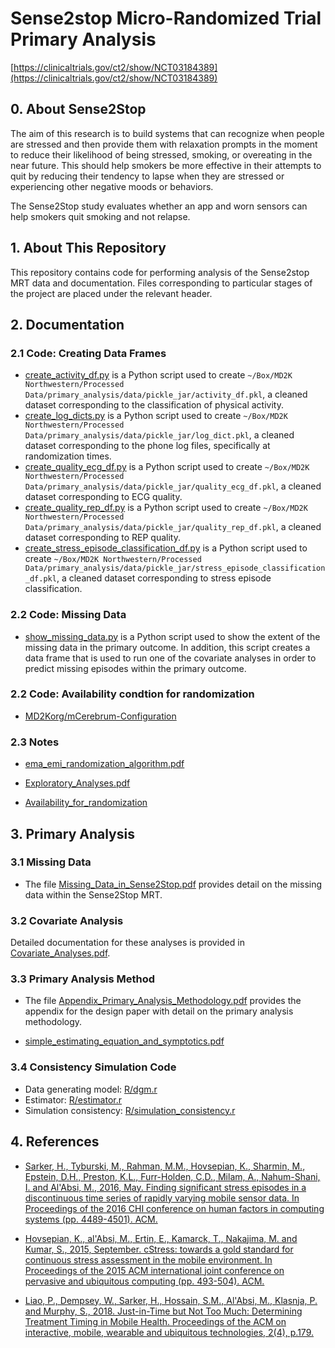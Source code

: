 # Sense2stop Micro-Randomized Trial Primary Analysis

[https://clinicaltrials.gov/ct2/show/NCT03184389](https://clinicaltrials.gov/ct2/show/NCT03184389)

## 0. About Sense2Stop 

The aim of this research is to build systems that can recognize when people 
are stressed and then provide them with relaxation prompts in the moment 
to reduce their likelihood of being stressed, smoking, or overeating in 
the near future. This should help smokers be more effective in their 
attempts to quit by reducing their tendency to lapse when they are 
stressed or experiencing other negative moods or behaviors.

The Sense2Stop study evaluates whether an app and worn sensors can help 
smokers quit smoking and not relapse.

## 1. About This Repository

This repository contains code for performing analysis of the Sense2stop MRT 
data and documentation. Files corresponding to particular stages of the project 
are placed under the relevant header.

## 2. Documentation

### 2.1 Code: Creating Data Frames

- [create_activity_df.py](https://github.com/StatisticalReinforcementLearningLab/S2S_primary_analysis/blob/master/Python/create_activity_df.py) is a Python script used to create `~/Box/MD2K Northwestern/Processed Data/primary_analysis/data/pickle_jar/activity_df.pkl`, a cleaned dataset corresponding to the classification of 
physical activity. 
- [create_log_dicts.py](https://github.com/StatisticalReinforcementLearningLab/S2S_primary_analysis/blob/master/Python/create_log_dicts.py) is a Python script used to create `~/Box/MD2K Northwestern/Processed Data/primary_analysis/data/pickle_jar/log_dict.pkl`, a cleaned dataset corresponding to the phone log files, specifically at randomization times. 
- [create_quality_ecg_df.py](https://github.com/StatisticalReinforcementLearningLab/S2S_primary_analysis/blob/master/Python/create_quality_ecg_df.py) is a Python script used to create `~/Box/MD2K Northwestern/Processed Data/primary_analysis/data/pickle_jar/quality_ecg_df.pkl`, a cleaned dataset corresponding to ECG quality. 
- [create_quality_rep_df.py](https://github.com/StatisticalReinforcementLearningLab/S2S_primary_analysis/blob/master/Python/create_quality_rep_df.py) is a Python script used to create `~/Box/MD2K Northwestern/Processed Data/primary_analysis/data/pickle_jar/quality_rep_df.pkl`, a cleaned dataset corresponding to REP quality.
- [create_stress_episode_classification_df.py](https://github.com/StatisticalReinforcementLearningLab/S2S_primary_analysis/blob/master/Python/create_stress_episode_classification_df.py) is a Python script used to create `~/Box/MD2K Northwestern/Processed Data/primary_analysis/data/pickle_jar/stress_episode_classification_df.pkl`, a cleaned dataset corresponding to stress episode classification.

### 2.2 Code: Missing Data

- [show_missing_data.py](https://github.com/StatisticalReinforcementLearningLab/S2S_primary_analysis/blob/master/Python/show_missing_data.py) is a Python script used to 
show the extent of the missing data in the primary outcome. In addition, this script creates 
a data frame that is used to run one of the covariate analyses in order to predict missing 
episodes within the primary outcome. 

### 2.2 Code: Availability condtion for randomization

- [MD2Korg/mCerebrum-Configuration](https://github.com/MD2Korg/mCerebrum-Configuration/tree/master/1.0/Northwestern/STU00201566/mCerebrum/org.md2k.ema_scheduler)


### 2.3 Notes

- [ema_emi_randomization_algorithm.pdf](https://github.com/StatisticalReinforcementLearningLab/S2S_primary_analysis/blob/master/pdf_files/ema_emi_randomization_algorithm.pdf)

- [Exploratory_Analyses.pdf](https://github.com/StatisticalReinforcementLearningLab/S2S_primary_analysis/blob/master/pdf_files/Exploratory_Analyses.pdf)

- [Availability_for_randomization](https://github.com/StatisticalReinforcementLearningLab/S2S_primary_analysis/blob/master/img/availability_for_randomization.png)

## 3. Primary Analysis

### 3.1 Missing Data 

- The file [Missing_Data_in_Sense2Stop.pdf](https://github.com/StatisticalReinforcementLearningLab/S2S_primary_analysis/blob/master/pdf_files/Missing_Data_in_Sense2Stop.pdf) provides detail on 
the missing data within the Sense2Stop MRT. 

### 3.2 Covariate Analysis 

Detailed documentation for these analyses is provided in [Covariate_Analyses.pdf](https://github.com/StatisticalReinforcementLearningLab/S2S_primary_analysis/blob/master/pdf_files/Covariate_Analyses.pdf).

### 3.3 Primary Analysis Method
- The file [Appendix_Primary_Analysis_Methodology.pdf](https://github.com/StatisticalReinforcementLearningLab/S2S_primary_analysis/blob/master/pdf_files/Appendix_Primary_Analysis_Methodology.pdf) provides the appendix for the design paper with detail on the primary analysis methodology. 

- [simple_estimating_equation_and_symptotics.pdf](https://github.com/StatisticalReinforcementLearningLab/S2S_primary_analysis/blob/master/pdf_files/simple_estimating_equation_and_asymptotics.pdf)

### 3.4 Consistency Simulation Code
- Data generating model: [R/dgm.r](https://github.com/StatisticalReinforcementLearningLab/S2S_primary_analysis/blob/master/R/dgm.r)
- Estimator: [R/estimator.r](https://github.com/StatisticalReinforcementLearningLab/S2S_primary_analysis/blob/master/R/estimator.r)
- Simulation consistency: [R/simulation_consistency.r](https://github.com/StatisticalReinforcementLearningLab/S2S_primary_analysis/blob/master/R/simulation_consistency.r)

## 4. References 

- [Sarker, H., Tyburski, M., Rahman, M.M., Hovsepian, K., Sharmin, M., Epstein, D.H., Preston, K.L., Furr-Holden, C.D., Milam, A., Nahum-Shani, I. and Al'Absi, M., 2016, May. Finding significant stress episodes in a discontinuous time series of rapidly varying mobile sensor data. In Proceedings of the 2016 CHI conference on human factors in computing systems (pp. 4489-4501). ACM.](https://www.ncbi.nlm.nih.gov/pmc/articles/PMC5207658/pdf/nihms835269.pdf)

- [Hovsepian, K., al'Absi, M., Ertin, E., Kamarck, T., Nakajima, M. and Kumar, S., 2015, September. cStress: towards a gold standard for continuous stress assessment in the mobile environment. In Proceedings of the 2015 ACM international joint conference on pervasive and ubiquitous computing (pp. 493-504). ACM.](https://www.ncbi.nlm.nih.gov/pmc/articles/PMC4631393/pdf/nihms728674.pdf)

- [Liao, P., Dempsey, W., Sarker, H., Hossain, S.M., Al'Absi, M., Klasnja, P. and Murphy, S., 2018. Just-in-Time but Not Too Much: Determining Treatment Timing in Mobile Health. Proceedings of the ACM on interactive, mobile, wearable and ubiquitous technologies, 2(4), p.179.](https://www.ncbi.nlm.nih.gov/pmc/articles/PMC6380673/pdf/nihms-1004611.pdf)


